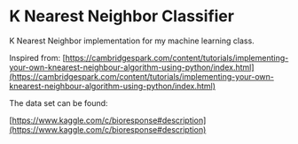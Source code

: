 # K Nearest Neighbor Classifier

K Nearest Neighbor implementation for my machine learning class.

Inspired from: [https://cambridgespark.com/content/tutorials/implementing-your-own-knearest-neighbour-algorithm-using-python/index.html](https://cambridgespark.com/content/tutorials/implementing-your-own-knearest-neighbour-algorithm-using-python/index.html)

The data set can be found:

[https://www.kaggle.com/c/bioresponse#description](https://www.kaggle.com/c/bioresponse#description)
